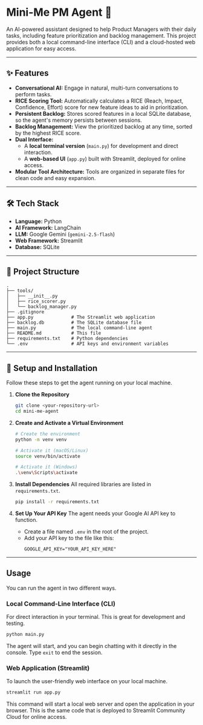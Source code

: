# Mini-Me PM Agent 🤖

An AI-powered assistant designed to help Product Managers with their daily tasks, including feature prioritization and backlog management. This project provides both a local command-line interface (CLI) and a cloud-hosted web application for easy access.

-----

## ✨ Features

  * **Conversational AI:** Engage in natural, multi-turn conversations to perform tasks.
  * **RICE Scoring Tool:** Automatically calculates a RICE (Reach, Impact, Confidence, Effort) score for new feature ideas to aid in prioritization.
  * **Persistent Backlog:** Stores scored features in a local SQLite database, so the agent's memory persists between sessions.
  * **Backlog Management:** View the prioritized backlog at any time, sorted by the highest RICE score.
  * **Dual Interface:**
      * A **local terminal version** (`main.py`) for development and direct interaction.
      * A **web-based UI** (`app.py`) built with Streamlit, deployed for online access.
  * **Modular Tool Architecture:** Tools are organized in separate files for clean code and easy expansion.

-----

## 🛠️ Tech Stack

  * **Language:** Python
  * **AI Framework:** LangChain
  * **LLM:** Google Gemini (`gemini-2.5-flash`)
  * **Web Framework:** Streamlit
  * **Database:** SQLite

-----

## 📂 Project Structure

```
.
├── tools/
│   ├── __init__.py
│   ├── rice_scorer.py
│   └── backlog_manager.py
├── .gitignore
├── app.py              # The Streamlit web application
├── backlog.db          # The SQLite database file
├── main.py             # The local command-line agent
├── README.md           # This file
├── requirements.txt    # Python dependencies
└── .env                # API keys and environment variables
```

-----

## 🚀 Setup and Installation

Follow these steps to get the agent running on your local machine.

1.  **Clone the Repository**

    ```bash
    git clone <your-repository-url>
    cd mini-me-agent
    ```

2.  **Create and Activate a Virtual Environment**

    ```bash
    # Create the environment
    python -m venv venv

    # Activate it (macOS/Linux)
    source venv/bin/activate

    # Activate it (Windows)
    .\venv\Scripts\activate
    ```

3.  **Install Dependencies**
    All required libraries are listed in `requirements.txt`.

    ```bash
    pip install -r requirements.txt
    ```

4.  **Set Up Your API Key**
    The agent needs your Google AI API key to function.

      * Create a file named `.env` in the root of the project.
      * Add your API key to the file like this:
        ```
        GOOGLE_API_KEY="YOUR_API_KEY_HERE"
        ```

-----

## Usage

You can run the agent in two different ways.

### Local Command-Line Interface (CLI)

For direct interaction in your terminal. This is great for development and testing.

```bash
python main.py
```

The agent will start, and you can begin chatting with it directly in the console. Type `exit` to end the session.

### Web Application (Streamlit)

To launch the user-friendly web interface on your local machine.

```bash
streamlit run app.py
```

This command will start a local web server and open the application in your browser. This is the same code that is deployed to Streamlit Community Cloud for online access.
